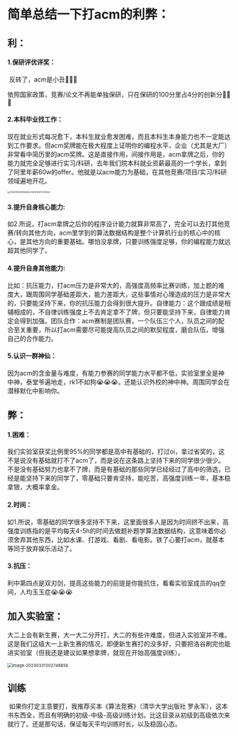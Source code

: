 # 简单总结一下打acm的利弊：

## 利：

#### 1.保研评优评奖：

​	反转了，acm是小丑🤡🤡🤡

​	依照国家政策，竞赛/论文不再能单独保研，只在保研的100分里占4分的创新分🤡🤡🤡

#### 2.本科毕业找工作：

​	现在就业形式每况愈下，本科生就业愈发困难，而且本科生本身能力也不一定能达到工作要求。但acm奖牌能在极大程度上证明你的编程水平，企业（尤其是大厂）非常看中简历里的acm奖牌。这是直接作用，间接作用是，acm拿牌之后，你的能力就完全足够进行实习/科研，去年我们院本科就业资薪最高的一个学长，拿到了阿里年薪60w的offer。他就是以acm能力为基础，在其他竞赛/项目/实习/科研领域遍地开花。

<img src="../img/E7AC05B599884AAF4483E148F5765EA4.jpg" alt="E7AC05B599884AAF4483E148F5765EA4" style="zoom: 33%;" />

#### 3.提升自身核心能力:

​	如2.所说，打acm拿牌之后你的程序设计能力就算非常高了，完全可以去打其他竞赛/转向其他方向，acm里学到的算法数据结构是整个计算机行业的核心中的核心，是其他方向的重要基础。哪怕没拿牌，只要训练强度足够，你的编程能力就远超其他同学了。

 #### 4.提升自身其他能力:

​	比如：抗压能力，打acm压力是非常大的，高强度高频率比赛训练，加上题的难度大，跟周围同学基础差距大，能力差距大，这些事情对心理造成的压力是非常大的，只要能坚持下来，你的抗压能力会得到很大提升。自律能力：这个跟成绩是相辅相成的，不自律训练强度上不去肯定拿不了牌，但只要能坚持下来，自律能力肯定会得到加强。团队合作：acm赛制是团队赛，一个队伍三个人，队员之间的配合至关重要，所以打acm需要尽可能提高队员之间的默契程度，磨合队伍，增强自己的合作能力。

#### 5.认识一群神仙：

​	因为acm的含金量与难度，有能力参赛的同学能力水平都不低，实验室里全是神中神，泰堂爷遍地走，rk1不如狗😭😭😭。还能认识外校的神中神。周围同学会在潜移默化中影响你。

## 弊：

#### 1.困难：

​	我们实验室获奖比例里95%的同学都是高中有基础的，打过oi，拿过省奖的，这不是说没有基础就打不了acm了，而是说在这条路上坚持下来的同学很少很少。不是没有基础努力也拿不了牌，而是有基础的那些同学已经经过了高中的筛选，已经是能坚持下来的同学了，零基础只要肯坚持，能吃苦，高强度训练一年，基本稳拿银，大概率拿金。

#### 2.时间：

​	如1.所说，零基础的同学很多坚持不下来，这里面很多人是因为时间挤不出来，高强度训练指的是平均每天4-5h的时间去做题补题学算法数据结构，这意味着你必须舍弃其他东西，比如水课、打游戏、看剧、看电影。铁了心要打acm，就基本等同于放弃娱乐活动了。

#### 3.抗压：

​	利中第四点是双刃剑，提高这些能力的前提是你能抗住，看看实验室成员的qq空间，人均玉玉症😭😭😭

## 加入实验室：

​	大二上会有新生赛，大一大二分开打，大二的有些许难度，但进入实验室并不难。这是我们这级大一上新生赛的情况，即便新生赛打的没多好，只要把洛谷刷完也能进实验室（但我还是建议如果想拿牌，就现在开始高强度训练）。

<img src="C:/Users/张景岳/AppData/Roaming/Typora/typora-user-images/image-20230331202748856.png" alt="image-20230331202748856" style="zoom: 67%;" />

## 训练

​	如果你打定主意要打，我推荐买本《算法竞赛》（清华大学出版社 罗永军），这本书东西全，而且有明确的初级-中级-高级训练计划。比这目录从初级到高级依次来就行了。还是那句话，保证每天平均训练时长，以及稳固心态。